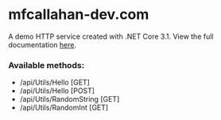# mfcallahan-dev.com
A demo HTTP service created with .NET Core 3.1.  View the full documentation [here](https://mfcallahan-dev.com).

### Available methods:

- /api/Utils/Hello [GET]
- /api/Utils/Hello [POST]
- /api/Utils/RandomString [GET]
- /api/Utils/RandomInt [GET]